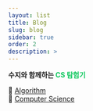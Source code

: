 ```yaml
---
layout: list
title: Blog
slug: blog
sidebar: true
order: 2
description: >
---
```


**수지와 함께하는 <span style='color: #08c659'> CS 탐험기</span>**


📌 [Algorithm](algorithm) <br>
📌 [Computer Science](cs) 
